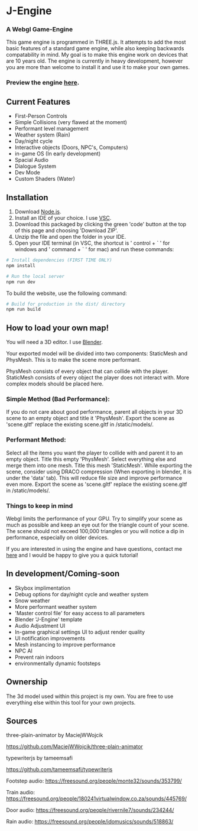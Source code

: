 # J-Engine

### A Webgl Game-Engine

This game engine is programmed in THREE.js. It attempts to add the most basic features
of a standard game engine, while also keeping backwards compatability in mind. My goal
is to make this engine work on devices that are 10 years old. The engine is currently
in heavy development, however you are more than welcome to install it and use it to make
your own games.

### Preview the engine [here](https://juliendarling-funk.com/Engine/).

## Current Features

- First-Person Controls
- Simple Collisions (very flawed at the moment)
- Performant level management
- Weather system (Rain)
- Day/night cycle
- Interactive objects (Doors, NPC's, Computers)
- in-game OS (In early development)
- Spacial Audio
- Dialogue System
- Dev Mode
- Custom Shaders (Water)

## Installation
1. Download [Node.js](https://nodejs.org/en/download/).
2. Install an IDE of your choice. I use [VSC](https://code.visualstudio.com/).
3. Download this packaged by clicking the green 'code' button at the top of this page and choosing 'Download ZIP'.
4. Unzip the file and open the folder in your IDE.
5. Open your IDE terminal (in VSC, the shortcut is ' control + \` ' for windows and ' command + \` ' for mac) and run these commands:

``` bash
# Install dependencies (FIRST TIME ONLY)
npm install

# Run the local server
npm run dev
```
To build the website, use the following command:

``` bash
# Build for production in the dist/ directory
npm run build
```

## How to load your own map!

You will need a 3D editor. I use [Blender](https://www.blender.org/).

Your exported model will be divided into two components: StaticMesh and PhysMesh. This is to make the scene more performant.

PhysMesh consists of every object that can collide with the player.
StaticMesh consists of every object the player does not interact with. More complex models should be placed here. 

### Simple Method (Bad Performance):

If you do not care about good performance, parent all objects in your 3D scene to an empty object and title it 'PhysMesh'. Export the scene as 'scene.gltf' replace the existing scene.gltf in /static/models/.

### Performant Method:

Select all the items you want the player to collide with and parent it to an empty object. Title this empty 'PhysMesh'.
Select everything else and merge them into one mesh. Title this mesh 'StaticMesh'.
While exporting the scene, consider using DRACO compression (When exporting in blender, it is under the 'data' tab). This will reduce file size and improve performance even more.
Export the scene as 'scene.gltf' replace the existing scene.gltf in /static/models/.

### Things to keep in mind

Webgl limits the performance of your GPU. Try to simplify your scene as much as possible
and keep an eye out for the triangle count of your scene. The scene should not exceed 100,000 triangles or you will notice a dip in performance, especially on older devices.

If you are interested in using the engine and have questions, contact me [here](juliendf@me.com) and I would be happy to give you a quick tutorial!

## In development/Coming-soon

- Skybox implimentation
- Debug options for day/night cycle and weather system
- Snow weather
- More performant weather system
- 'Master control file' for easy access to all parameters
- Blender 'J-Engine' template
- Audio Adjustment UI
- In-game graphical settings UI to adjust render quality
- UI notification improvements
- Mesh instancing to improve performance
- NPC AI
- Prevent rain indoors
- environmentally dynamic footsteps

## Ownership

The 3d model used within this project is my own. You are free to use everything else within this tool for your own projects.

## Sources

three-plain-animator by MaciejWWojcik

https://github.com/MaciejWWojcik/three-plain-animator

typewriterjs by tameemsafi

https://github.com/tameemsafi/typewriterjs

Footstep audio:
https://freesound.org/people/monte32/sounds/353799/

Train audio:
https://freesound.org/people/180241virtualwindow.co.za/sounds/445769/

Door audio:
https://freesound.org/people/rivernile7/sounds/234244/

Rain audio:
https://freesound.org/people/idomusics/sounds/518863/
